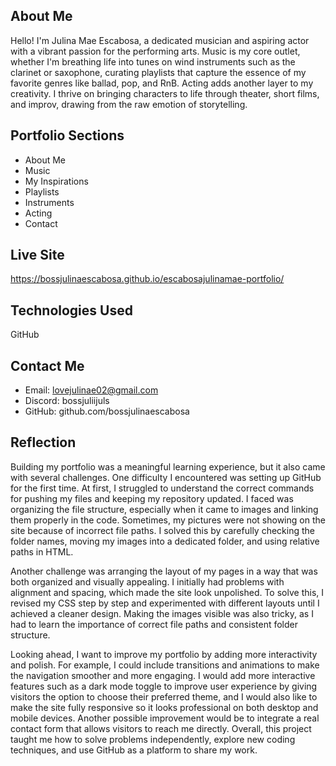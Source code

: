 ## About Me

Hello! I'm Julina Mae Escabosa, a dedicated musician and aspiring actor with a vibrant passion for the performing arts. Music is my core outlet, whether I'm breathing life into tunes on wind instruments such as the clarinet or saxophone, curating playlists that capture the essence of my favorite genres like ballad, pop, and RnB. Acting adds another layer to my creativity. I thrive on bringing characters to life through theater, short films, and improv, drawing from the raw emotion of storytelling.

## Portfolio Sections

- About Me
- Music
- My Inspirations
- Playlists
- Instruments
- Acting
- Contact

## Live Site

 https://bossjulinaescabosa.github.io/escabosajulinamae-portfolio/

 ## Technologies Used

 GitHub

 ## Contact Me

 - Email: lovejulinae02@gmail.com
 - Discord: bossjuliijuls
 - GitHub: github.com/bossjulinaescabosa

 ## Reflection

Building my portfolio was a meaningful learning experience, but it also came with several challenges. One difficulty I encountered was setting up GitHub for the first time. At first, I struggled to understand the correct commands for pushing my files and keeping my repository updated. I faced was organizing the file structure, especially when it came to images and linking them properly in the code. Sometimes, my pictures were not showing on the site because of incorrect file paths. I solved this by carefully checking the folder names, moving my images into a dedicated folder, and using relative paths in HTML.

Another challenge was arranging the layout of my pages in a way that was both organized and visually appealing. I initially had problems with alignment and spacing, which made the site look unpolished. To solve this, I revised my CSS step by step and experimented with different layouts until I achieved a cleaner design. Making the images visible was also tricky, as I had to learn the importance of correct file paths and consistent folder structure.

Looking ahead, I want to improve my portfolio by adding more interactivity and polish. For example, I could include transitions and animations to make the navigation smoother and more engaging. I would add more interactive features such as a dark mode toggle to improve user experience by giving visitors the option to choose their preferred theme, and I would also like to make the site fully responsive so it looks professional on both desktop and mobile devices. Another possible improvement would be to integrate a real contact form that allows visitors to reach me directly. Overall, this project taught me how to solve problems independently, explore new coding techniques, and use GitHub as a platform to share my work.
 

  
